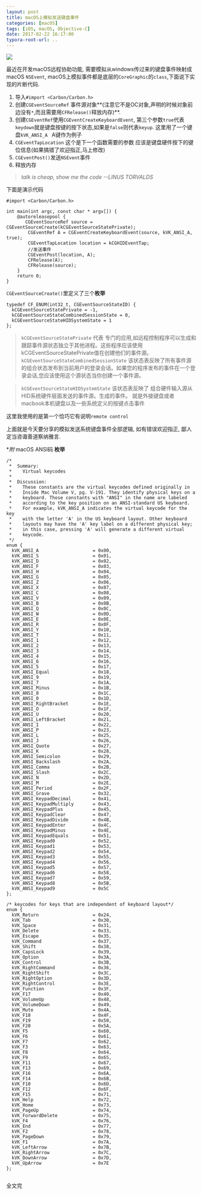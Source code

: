 ```yaml
---
layout: post
title: macOS上模拟发送键盘事件
categories: [macOS]
tags: [iOS, macOS, Objective-C]
date: 2017-02-22 16:17:00
typora-root-url: ..
---
```


![](/assets/images/20170222macOSsimulateKeyboradNSEvent/Cover.webp)



最近在开发macOS远程协助功能, 需要模拟从windows传过来的键盘事件映射成macOS `NSEvent`, macOS上模拟事件都是底层的`CoreGraphic`的`class`,下面说下实现的片断代码.


1. 导入`#import <Carbon/Carbon.h>`
2. 创建`CGEventSourceRef` 事件源对象**(注意它不是OC对象,声明的时候对象前边没有`*`,而且需要用`CFRelease()`释放内存)**.
3. 创建`CGEventRef`使用`CGEventCreateKeyboardEvent`, 第三个参数`true`代表`keydown`就是键盘按键的按下状态,如果是`false`则代表`keyup`. 这里用了一个键盘`kVK_ANSI_A ` A键作为例子
4. `CGEventTapLocation` 这个是下一个函数需要的参数 应该是键盘硬件按下的键位信息(如果搞错了欢迎指正,马上修改)  
5. `CGEventPost()`发送`NSEvent`事件 
6. 释放内存

> *talk is cheap, show me the code --LINUS TORVALDS*  

下面是演示代码

``` objc 
#import <Carbon/Carbon.h>

int main(int argc, const char * argv[]) {
    @autoreleasepool {
       CGEventSourceRef source = CGEventSourceCreate(kCGEventSourceStatePrivate);
	    CGEventRef A = CGEventCreateKeyboardEvent(source, kVK_ANSI_A, true);
	    CGEventTapLocation location = kCGHIDEventTap;
	    //发送事件
	    CGEventPost(location, A);
	    CFRelease(A);
	    CFRelease(source);
    }
    return 0;
}
```

`CGEventSourceCreate()`里定义了三个**枚举**

``` objc 
typedef CF_ENUM(int32_t, CGEventSourceStateID) {
  kCGEventSourceStatePrivate = -1,
  kCGEventSourceStateCombinedSessionState = 0,
  kCGEventSourceStateHIDSystemState = 1
};
```

> `kCGEventSourceStatePrivate` 代表 专门的应用,如远程控制程序可以生成和跟踪事件源状态独立于其他进程。这些程序应该使用kCGEventSourceStatePrivate值在创建他们的事件源。  
> `kCGEventSourceStateCombinedSessionState` 该状态表反映了所有事件源的组合状态发布到当前用户的登录会话。如果您的程序发布的事件在一个登录会话,您应该使用这个源状态当你创建一个事件源。

> `kCGEventSourceStateHIDSystemState` 该状态表反映了 组合硬件输入源从HID系统硬件层面发送的事件源。生成的事件。 就是外接键盘或者macbook本机键盘以及一些系统定义的按键点击事件 

这里我使用的是第一个恰巧它有说明`remote control`

上面就是今天要分享的模拟发送系统键盘事件全部逻辑, 如有错误欢迎指正, 鄙人定当咨诹善道察纳雅言.


**附* macOS ANSI码 **枚举**

``` objc
/*
 *  Summary:
 *    Virtual keycodes
 *  
 *  Discussion:
 *    These constants are the virtual keycodes defined originally in
 *    Inside Mac Volume V, pg. V-191. They identify physical keys on a
 *    keyboard. Those constants with "ANSI" in the name are labeled
 *    according to the key position on an ANSI-standard US keyboard.
 *    For example, kVK_ANSI_A indicates the virtual keycode for the key
 *    with the letter 'A' in the US keyboard layout. Other keyboard
 *    layouts may have the 'A' key label on a different physical key;
 *    in this case, pressing 'A' will generate a different virtual
 *    keycode.
 */
enum {
  kVK_ANSI_A                    = 0x00,
  kVK_ANSI_S                    = 0x01,
  kVK_ANSI_D                    = 0x02,
  kVK_ANSI_F                    = 0x03,
  kVK_ANSI_H                    = 0x04,
  kVK_ANSI_G                    = 0x05,
  kVK_ANSI_Z                    = 0x06,
  kVK_ANSI_X                    = 0x07,
  kVK_ANSI_C                    = 0x08,
  kVK_ANSI_V                    = 0x09,
  kVK_ANSI_B                    = 0x0B,
  kVK_ANSI_Q                    = 0x0C,
  kVK_ANSI_W                    = 0x0D,
  kVK_ANSI_E                    = 0x0E,
  kVK_ANSI_R                    = 0x0F,
  kVK_ANSI_Y                    = 0x10,
  kVK_ANSI_T                    = 0x11,
  kVK_ANSI_1                    = 0x12,
  kVK_ANSI_2                    = 0x13,
  kVK_ANSI_3                    = 0x14,
  kVK_ANSI_4                    = 0x15,
  kVK_ANSI_6                    = 0x16,
  kVK_ANSI_5                    = 0x17,
  kVK_ANSI_Equal                = 0x18,
  kVK_ANSI_9                    = 0x19,
  kVK_ANSI_7                    = 0x1A,
  kVK_ANSI_Minus                = 0x1B,
  kVK_ANSI_8                    = 0x1C,
  kVK_ANSI_0                    = 0x1D,
  kVK_ANSI_RightBracket         = 0x1E,
  kVK_ANSI_O                    = 0x1F,
  kVK_ANSI_U                    = 0x20,
  kVK_ANSI_LeftBracket          = 0x21,
  kVK_ANSI_I                    = 0x22,
  kVK_ANSI_P                    = 0x23,
  kVK_ANSI_L                    = 0x25,
  kVK_ANSI_J                    = 0x26,
  kVK_ANSI_Quote                = 0x27,
  kVK_ANSI_K                    = 0x28,
  kVK_ANSI_Semicolon            = 0x29,
  kVK_ANSI_Backslash            = 0x2A,
  kVK_ANSI_Comma                = 0x2B,
  kVK_ANSI_Slash                = 0x2C,
  kVK_ANSI_N                    = 0x2D,
  kVK_ANSI_M                    = 0x2E,
  kVK_ANSI_Period               = 0x2F,
  kVK_ANSI_Grave                = 0x32,
  kVK_ANSI_KeypadDecimal        = 0x41,
  kVK_ANSI_KeypadMultiply       = 0x43,
  kVK_ANSI_KeypadPlus           = 0x45,
  kVK_ANSI_KeypadClear          = 0x47,
  kVK_ANSI_KeypadDivide         = 0x4B,
  kVK_ANSI_KeypadEnter          = 0x4C,
  kVK_ANSI_KeypadMinus          = 0x4E,
  kVK_ANSI_KeypadEquals         = 0x51,
  kVK_ANSI_Keypad0              = 0x52,
  kVK_ANSI_Keypad1              = 0x53,
  kVK_ANSI_Keypad2              = 0x54,
  kVK_ANSI_Keypad3              = 0x55,
  kVK_ANSI_Keypad4              = 0x56,
  kVK_ANSI_Keypad5              = 0x57,
  kVK_ANSI_Keypad6              = 0x58,
  kVK_ANSI_Keypad7              = 0x59,
  kVK_ANSI_Keypad8              = 0x5B,
  kVK_ANSI_Keypad9              = 0x5C
};

/* keycodes for keys that are independent of keyboard layout*/
enum {
  kVK_Return                    = 0x24,
  kVK_Tab                       = 0x30,
  kVK_Space                     = 0x31,
  kVK_Delete                    = 0x33,
  kVK_Escape                    = 0x35,
  kVK_Command                   = 0x37,
  kVK_Shift                     = 0x38,
  kVK_CapsLock                  = 0x39,
  kVK_Option                    = 0x3A,
  kVK_Control                   = 0x3B,
  kVK_RightCommand              = 0x36,
  kVK_RightShift                = 0x3C,
  kVK_RightOption               = 0x3D,
  kVK_RightControl              = 0x3E,
  kVK_Function                  = 0x3F,
  kVK_F17                       = 0x40,
  kVK_VolumeUp                  = 0x48,
  kVK_VolumeDown                = 0x49,
  kVK_Mute                      = 0x4A,
  kVK_F18                       = 0x4F,
  kVK_F19                       = 0x50,
  kVK_F20                       = 0x5A,
  kVK_F5                        = 0x60,
  kVK_F6                        = 0x61,
  kVK_F7                        = 0x62,
  kVK_F3                        = 0x63,
  kVK_F8                        = 0x64,
  kVK_F9                        = 0x65,
  kVK_F11                       = 0x67,
  kVK_F13                       = 0x69,
  kVK_F16                       = 0x6A,
  kVK_F14                       = 0x6B,
  kVK_F10                       = 0x6D,
  kVK_F12                       = 0x6F,
  kVK_F15                       = 0x71,
  kVK_Help                      = 0x72,
  kVK_Home                      = 0x73,
  kVK_PageUp                    = 0x74,
  kVK_ForwardDelete             = 0x75,
  kVK_F4                        = 0x76,
  kVK_End                       = 0x77,
  kVK_F2                        = 0x78,
  kVK_PageDown                  = 0x79,
  kVK_F1                        = 0x7A,
  kVK_LeftArrow                 = 0x7B,
  kVK_RightArrow                = 0x7C,
  kVK_DownArrow                 = 0x7D,
  kVK_UpArrow                   = 0x7E
};


```  

全文完
